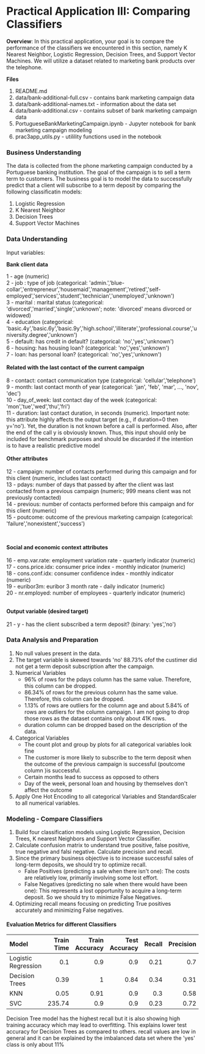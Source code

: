 # Practical Application III: Comparing Classifiers

**Overview**: In this practical application, your goal is to compare the performance of the classifiers we encountered in this section, namely K Nearest Neighbor, Logistic Regression, Decision Trees, and Support Vector Machines.  We will utilize a dataset related to marketing bank products over the telephone.  

**Files**
1. README.md
2. data/bank-additional-full.csv - contains bank marketing campaign data
3. data/bank-additional-names.txt - information about the data set
4. data/bank-additional.csv - contains subset of bank marketing campaign data
4. PortugueseBankMarketingCampaign.ipynb - Jupyter notebook for bank marketing campaign modeling
5. prac3app_utils.py - utilility functions used in the notebook

### Business Understanding

The data is collected from the phone marketing campaign conducted by a Portuguese banking institution. The goal of the campaign is to sell a term term to customers. The business goal is to model the data to successfully predict that a client will subscribe to a term deposit by comparing the following classificatin models:

1. Logistic Regression
2. K Nearest Neighbor
3. Decision Trees
4. Support Vector Machines

### Data Understanding

Input variables:

<b>Bank client data</b><br/>

1 - age (numeric)<br/>
2 - job : type of job (categorical: 'admin.','blue-collar','entrepreneur','housemaid','management','retired','self-employed','services','student','technician','unemployed','unknown')<br/>
3 - marital : marital status (categorical: 'divorced','married','single','unknown'; note: 'divorced' means divorced or widowed)<br/>
4 - education (categorical: 'basic.4y','basic.6y','basic.9y','high.school','illiterate','professional.course','university.degree','unknown')<br/>
5 - default: has credit in default? (categorical: 'no','yes','unknown')<br/>
6 - housing: has housing loan? (categorical: 'no','yes','unknown')<br/>
7 - loan: has personal loan? (categorical: 'no','yes','unknown')<br/>
<br/>
<b>Related with the last contact of the current campaign</b> <br/>
<br/>
8 - contact: contact communication type (categorical: 'cellular','telephone')<br/>
9 - month: last contact month of year (categorical: 'jan', 'feb', 'mar', ..., 'nov', 'dec') <br/>
10 - day_of_week: last contact day of the week (categorical: 'mon','tue','wed','thu','fri')<br/>
11 - duration: last contact duration, in seconds (numeric). Important note: this attribute highly affects the output target (e.g., if duration=0 then y='no'). Yet, the duration is not known before a call is performed. Also, after the end of the call y is obviously known. Thus, this input should only be included for benchmark purposes and should be discarded if the intention is to have a realistic predictive model <br/>
<br/>
<b>Other attributes</b><br/>
<br/>
12 - campaign: number of contacts performed during this campaign and for this client (numeric, includes last contact)<br/>
13 - pdays: number of days that passed by after the client was last contacted from a previous campaign (numeric; 999 means client was not previously contacted)<br/>
14 - previous: number of contacts performed before this campaign and for this client (numeric)<br/>
15 - poutcome: outcome of the previous marketing campaign (categorical: 'failure','nonexistent','success')<br/>

<br/>

<b>Social and economic context attributes</b> <br/>
<br/>
16 - emp.var.rate: employment variation rate - quarterly indicator (numeric) <br/>
17 - cons.price.idx: consumer price index - monthly indicator (numeric)<br/>
18 - cons.conf.idx: consumer confidence index - monthly indicator (numeric)<br/>
19 - euribor3m: euribor 3 month rate - daily indicator (numeric)<br/>
20 - nr.employed: number of employees - quarterly indicator (numeric)<br/>

<br/>
<b>Output variable (desired target)</b><br/>
<br/>
21 - y - has the client subscribed a term deposit? (binary: 'yes','no')<br/>

### Data Analysis and Preparation

1. No null values present in the data.
2. The target variable is skewed towards 'no' 88.73% ofof the custimer did not get a term deposit subscription after the campaign.
3. Numerical Variables
	- 96% of rows for the pdays column has the same value. Therefore, this column can be dropped.
	- 86.34% of rows for the previous column has the same value. Therefore, this column can be dropped.
	- 1.13% of rows are outliers for the column age and about 5.84% of rows are outliers for the column campaign. I am not going to drop those rows as the dataset contains only about 41K rows.
	- duration column can be dropped based on the description of the data.
4. Categorical Variables
	- The count plot and group by plots for all categorical variables look fine
	- The customer is more likely to subscribe to the term deposit when the outcome of the previous campaign is successful (poutcome column )is successful.
	- Certain months lead to success as opposed to others
	- Day of the week, personal loan and housing by themselves don't affect the outcome
5. Apply One Hot Encoding to all categorical Variables and StandardScaler to all numerical variables. 


### Modeling - Compare Classifiers

1. Build four classification models using Logistic Regression, Decision Trees, K nearest Neighbors and Support Vector Classifier.
2. Calculate confusion matrix to understand true positive, false positive, true negative and falsi negative. Calculate precision and recall.
3. Since the primary business objective is to increase successful sales of long-term deposits, we should try to optimize recall.
	- False Positives (predicting a sale when there isn't one): The costs are relatively low, primarily involving some lost effort.
	- False Negatives (predicting no sale when there would have been one): This represents a lost opportunity to acquire a long-term deposit. So we should try to minimize False Negatives.
4. Optimizing recall means focusing on predicting True positives accurately and minimizing False negatives.

#### Evaluation Metrics for different Classifiers

| Model               |   Train Time |   Train Accuracy |   Test Accuracy |   Recall |   Precision |
|:--------------------|-------------:|-----------------:|----------------:|---------:|------------:|
| Logistic Regression |         0.1  |             0.9  |            0.9  |     0.21 |        0.7  |
| Decision Trees      |         0.39 |             1    |            0.84 |     0.34 |        0.31 |
| KNN                 |         0.05 |             0.91 |            0.9  |     0.3  |        0.58 |
| SVC                 |       235.74 |             0.9  |            0.9  |     0.23 |        0.72 |



Decision Tree model has the highest recall but it is also showing high training accuracy which may lead to overfitting. This explains lower test accuracy for Decision Trees as compared to others. recall values are low in general and it can be explained by the imbalanced data set where the 'yes' class is only about 11%

